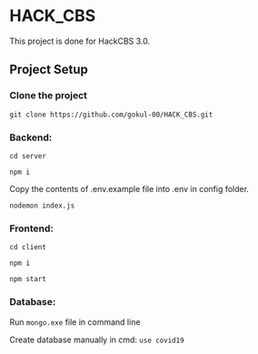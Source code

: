 # HACK_CBS

This project is done for HackCBS 3.0.

## Project Setup

### Clone the project

`git clone https://github.com/gokul-00/HACK_CBS.git`

### Backend:

  `cd server`

  `npm i`

   Copy the contents of .env.example file into .env in config folder.
  
  `nodemon index.js`

### Frontend:

  `cd client`

  `npm i`

  `npm start`


### Database:

Run `mongo.exe` file in command line

Create database manually in cmd: `use covid19`
